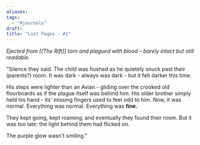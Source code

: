 ```yaml
---
aliases: 
tags:
  - "#journals"
draft: 
title: "Lost Pages - #1"
---
```

*Ejected from [[The Rift]] torn and plagued with blood – barely intact but still readable.*

"Silence they said. The child was hushed as he quietely snuck past their (parents?) room. It was dark - always was dark - but it felt darker this time.

His steps were lighter than an Avian - gliding over the crooked old floorboards as if the plague itself was behind him. His older brother simply held his hand - its' missing fingers used to feel odd to him. Now, it was normal. Everything was normal. Everything was **fine.**

They kept going, kept roaming, and eventually they found their room. But it was too late: the light behind them had flicked on.

The purple glow wasn't smiling."